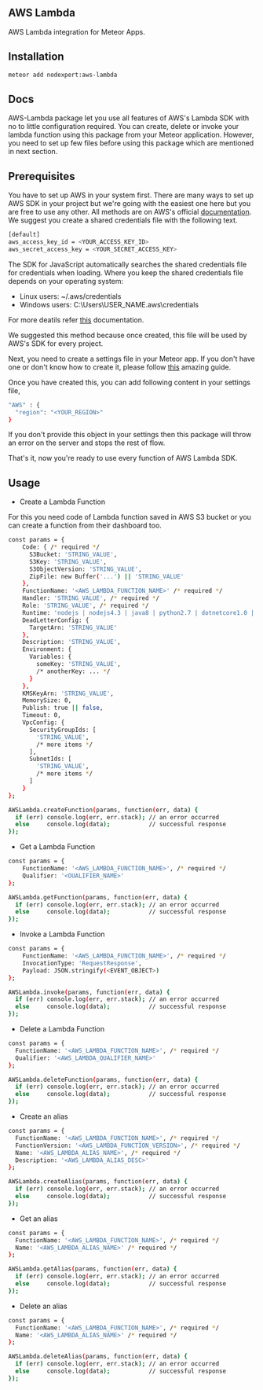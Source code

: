 ## AWS Lambda

AWS Lambda integration for Meteor Apps.

## Installation

```bash
meteor add nodexpert:aws-lambda
```

## Docs

AWS-Lambda package let you use all features of AWS's Lambda SDK with no to little configuration required. You can create, delete or invoke your lambda function using this package from your Meteor application. However, you need to set up few files before using this package which are mentioned in next section.

## Prerequisites

You have to set up AWS in your system first. There are many ways to set up AWS SDK in your project but we're going with the easiest one here but you are free to use any other. All methods are on AWS's official [documentation](http://docs.aws.amazon.com/sdk-for-javascript/v2/developer-guide/configuring-the-jssdk.html).   
We suggest you create a shared credentials file with the following text.

```bash
[default]
aws_access_key_id = <YOUR_ACCESS_KEY_ID>
aws_secret_access_key = <YOUR_SECRET_ACCESS_KEY>
```

The SDK for JavaScript automatically searches the shared credentials file for credentials when loading. Where you keep the shared credentials file depends on your operating system:

- Linux users: ~/.aws/credentials
- Windows users: C:\Users\USER_NAME\.aws\credentials

For more deatils refer [this](http://docs.aws.amazon.com/sdk-for-javascript/v2/developer-guide/loading-node-credentials-shared.html) documentation.

We suggested this method because once created, this file will be used by AWS's SDK for every project.

Next, you need to create a settings file in your Meteor app. If you don't have one or don't know how to create it, please follow [this](https://blog.meteor.com/the-meteor-chef-making-use-of-settings-json-3ed5be2d0bad#.t99sf9yso) amazing guide.

Once you have created this, you can add following content in your settings file,

```bash
"AWS" : {
  "region": "<YOUR_REGION>"
}
```
If you don't provide this object in your settings then this package will throw an error on the server and stops the rest of flow.

That's it, now you're ready to use every function of AWS Lambda SDK.

## Usage

- Create a Lambda Function

For this you need code of Lambda function saved in AWS S3 bucket or you can create a function from their dashboard too.

```bash
const params = {
    Code: { /* required */
      S3Bucket: 'STRING_VALUE',
      S3Key: 'STRING_VALUE',
      S3ObjectVersion: 'STRING_VALUE',
      ZipFile: new Buffer('...') || 'STRING_VALUE'
    },
    FunctionName: '<AWS_LAMBDA_FUNCTION_NAME>' /* required */
    Handler: 'STRING_VALUE', /* required */
    Role: 'STRING_VALUE', /* required */
    Runtime: 'nodejs | nodejs4.3 | java8 | python2.7 | dotnetcore1.0 | nodejs4.3-edge', /* required */
    DeadLetterConfig: {
      TargetArn: 'STRING_VALUE'
    },
    Description: 'STRING_VALUE',
    Environment: {
      Variables: {
        someKey: 'STRING_VALUE',
        /* anotherKey: ... */
      }
    },
    KMSKeyArn: 'STRING_VALUE',
    MemorySize: 0,
    Publish: true || false,
    Timeout: 0,
    VpcConfig: {
      SecurityGroupIds: [
        'STRING_VALUE',
        /* more items */
      ],
      SubnetIds: [
        'STRING_VALUE',
        /* more items */
      ]
    }
};

AWSLambda.createFunction(params, function(err, data) {
  if (err) console.log(err, err.stack); // an error occurred
  else     console.log(data);           // successful response
});
```

- Get a Lambda Function

```bash
const params = {
    FunctionName: '<AWS_LAMBDA_FUNCTION_NAME>', /* required */
    Qualifier: '<OUALIFIER_NAME>'
};

AWSLambda.getFunction(params, function(err, data) {
  if (err) console.log(err, err.stack); // an error occurred
  else     console.log(data);           // successful response
});
```

- Invoke a Lambda Function

```bash
const params = {
    FunctionName: '<AWS_LAMBDA_FUNCTION_NAME>', /* required */
    InvocationType: 'RequestResponse',
    Payload: JSON.stringify(<EVENT_OBJECT>)
};

AWSLambda.invoke(params, function(err, data) {
  if (err) console.log(err, err.stack); // an error occurred
  else     console.log(data);           // successful response
});
```

- Delete a Lambda Function

```bash
const params = {
  FunctionName: '<AWS_LAMBDA_FUNCTION_NAME>', /* required */
  Qualifier: '<AWS_LAMBDA_QUALIFIER_NAME>'
};

AWSLambda.deleteFunction(params, function(err, data) {
  if (err) console.log(err, err.stack); // an error occurred
  else     console.log(data);           // successful response
});
```


- Create an alias

```bash
const params = {
  FunctionName: '<AWS_LAMBDA_FUNCTION_NAME>', /* required */
  FunctionVersion: '<AWS_LAMBDA_FUNCTION_VERSION>', /* required */
  Name: '<AWS_LAMBDA_ALIAS_NAME>', /* required */
  Description: '<AWS_LAMBDA_ALIAS_DESC>'
};

AWSLambda.createAlias(params, function(err, data) {
  if (err) console.log(err, err.stack); // an error occurred
  else     console.log(data);           // successful response
});
```

- Get an alias

```bash
const params = {
  FunctionName: '<AWS_LAMBDA_FUNCTION_NAME>', /* required */
  Name: '<AWS_LAMBDA_ALIAS_NAME>' /* required */
};

AWSLambda.getAlias(params, function(err, data) {
  if (err) console.log(err, err.stack); // an error occurred
  else     console.log(data);           // successful response
});
```

- Delete an alias

```bash
const params = {
  FunctionName: '<AWS_LAMBDA_FUNCTION_NAME>', /* required */
  Name: '<AWS_LAMBDA_ALIAS_NAME>' /* required */
};

AWSLambda.deleteAlias(params, function(err, data) {
  if (err) console.log(err, err.stack); // an error occurred
  else     console.log(data);           // successful response
});
```
